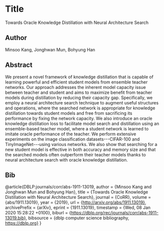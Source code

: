 # Title 
Towards Oracle Knowledge Distillation with Neural Architecture Search
## Author 
Minsoo Kang, Jonghwan Mun, Bohyung Han
## Abstract 
We present a novel framework of knowledge distillation that is capable of learning powerful and efficient student models from ensemble teacher networks. Our approach addresses the inherent model capacity issue between teacher and student and aims to maximize benefit from teacher models during distillation by reducing their capacity gap. Specifically, we employ a neural architecture search technique to augment useful structures and operations, where the searched network is appropriate for knowledge distillation towards student models and free from sacrificing its performance by fixing the network capacity. We also introduce an oracle knowledge distillation loss to facilitate model search and distillation using an ensemble-based teacher model, where a student network is learned to imitate oracle performance of the teacher. We perform extensive experiments on the image classification datasets---CIFAR-100 and TinyImageNet---using various networks. We also show that searching for a new student model is effective in both accuracy and memory size and that the searched models often outperform their teacher models thanks to neural architecture search with oracle knowledge distillation.
## Bib
@article{DBLP:journals/corr/abs-1911-13019,
  author    = {Minsoo Kang and
               Jonghwan Mun and
               Bohyung Han},
  title     = {Towards Oracle Knowledge Distillation with Neural Architecture Search},
  journal   = {CoRR},
  volume    = {abs/1911.13019},
  year      = {2019},
  url       = {http://arxiv.org/abs/1911.13019},
  archivePrefix = {arXiv},
  eprint    = {1911.13019},
  timestamp = {Wed, 08 Jan 2020 15:28:22 +0100},
  biburl    = {https://dblp.org/rec/journals/corr/abs-1911-13019.bib},
  bibsource = {dblp computer science bibliography, https://dblp.org}
}